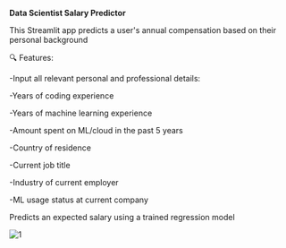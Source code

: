 **Data Scientist Salary Predictor**


This Streamlit app predicts a user's annual compensation based on their personal background 

🔍 Features:

-Input all relevant personal and professional details:

-Years of coding experience

-Years of machine learning experience

-Amount spent on ML/cloud in the past 5 years

-Country of residence

-Current job title

-Industry of current employer

-ML usage status at current company


Predicts an expected salary using a trained regression model


![1](https://github.com/user-attachments/assets/c64dfee0-e895-45c7-89f7-5569d885ceed)

